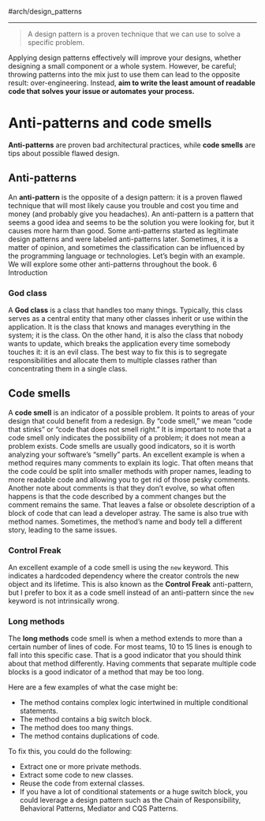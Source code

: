 #arch/design_patterns

---

> A design pattern is a proven technique that we can use to solve a specific problem.

Applying design patterns effectively will improve your designs, whether designing a small component or a whole system. However, be careful; throwing patterns into the mix just to use them can lead to the opposite result: over-engineering. Instead, **aim to write the least amount of readable code that solves your issue or automates your process.**

# Anti-patterns and code smells

**Anti-patterns** are proven bad architectural practices, while **code smells** are tips about possible flawed design.

## Anti-patterns

An **anti-pattern** is the opposite of a design pattern: it is a proven flawed technique that will most likely cause you trouble and cost you time and money (and probably give you headaches). An anti-pattern is a pattern that seems a good idea and seems to be the solution you were looking for, but it causes more harm than good. Some anti-patterns started as legitimate design patterns and were labeled anti-patterns later. Sometimes, it is a matter of opinion, and sometimes the classification can be influenced by the programming language or technologies. Let’s begin with an example. We will explore some other anti-patterns throughout the book. 6 Introduction 

### God class

A **God class** is a class that handles too many things. Typically, this class serves as a central entity that many other classes inherit or use within the application. It is the class that knows and manages everything in the system; it is the class. On the other hand, it is also the class that nobody wants to update, which breaks the application every time somebody touches it: it is an evil class. The best way to fix this is to segregate responsibilities and allocate them to multiple classes rather than concentrating them in a single class.

## Code smells

A **code smell** is an indicator of a possible problem. It points to areas of your design that could benefit from a redesign. By “code smell,” we mean “code that stinks” or “code that does not smell right.” It is important to note that a code smell only indicates the possibility of a problem; it does not mean a problem exists. Code smells are usually good indicators, so it is worth analyzing your software’s “smelly” parts. An excellent example is when a method requires many comments to explain its logic. That often means that the code could be split into smaller methods with proper names, leading to more readable code and allowing you to get rid of those pesky comments. Another note about comments is that they don’t evolve, so what often happens is that the code described by a comment changes but the comment remains the same. That leaves a false or obsolete description of a block of code that can lead a developer astray. The same is also true with method names. Sometimes, the method’s name and body tell a different story, leading to the same issues.

### Control Freak

An excellent example of a code smell is using the `new` keyword. This indicates a hardcoded dependency where the creator controls the new object and its lifetime. This is also known as the **Control Freak** anti-pattern, but I prefer to box it as a code smell instead of an anti-pattern since the `new` keyword is not intrinsically wrong. 

### Long methods

The **long methods** code smell is when a method extends to more than a certain number of lines of code. For most teams, 10 to 15 lines is enough to fall into this specific case. That is a good indicator that you should think about that method differently. Having comments that separate multiple code blocks is a good indicator of a method that may be too long.

Here are a few examples of what the case might be:
- The method contains complex logic intertwined in multiple conditional statements.
- The method contains a big switch block.
- The method does too many things.
- The method contains duplications of code.

To fix this, you could do the following:
- Extract one or more private methods.
- Extract some code to new classes.
- Reuse the code from external classes.
- If you have a lot of conditional statements or a huge switch block, you could leverage a design pattern such as the Chain of Responsibility, Behavioral Patterns, Mediator and CQS Patterns.

